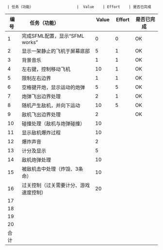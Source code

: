      | 任务（功能）                    |  Value    | Effort    | 是否已完成  
编号 | 任务（功能）                    |  Value    | Effort    | 是否已完成  
-----|-------------------------------|-----------|-----------|------------|
1    | 完成SFML配置，显示“SFML works”  | 0         |      0     |      OK      |
2    | 显示一架静止的飞机于屏幕底部       | 5         |    1       |    OK       |
3    | 背景音乐                       | 1         |       1    |      OK      |
4    | 左右键，控制移动飞机             | 10        |      1     |     OK      |
5    | 限制左右边界                    | 1         |      1     |      OK      |
6    | 空格键开炮，显示运动的炮弹        | 5         |      5     |     OK      |
7    | 炮弹飞出边界处理                | 2          |      1     |     OK      |
8    | 随机产生敌机，并向下运动          | 10        |      5     |     OK       |
9    | 敌机飞出边界处理                | 2         |           |        OK    |
10   | 碰撞处理（敌机与炮弹碰撞）        | 10         |           |           |
11   | 显示敌机爆炸过程                | 10         |           |            |
12   | 爆炸声音                       | 2         |           |            |
13   | 计分及显示                     | 5         |           |            |
14   | 敌机炮弹处理                   | 10         |           |            |
15   | 被敌机击中处理（炸毁、3条命）     | 10          |           |           |
16   | 过关控制（过关需要计分、游戏速度控制）| 20        |           |           |
17   |                               |            |           |           |
18   |                               |            |           |           |
19   |                               |            |           |           |
20   |                               |            |           |           |
合计   |                              |            |           |           |


